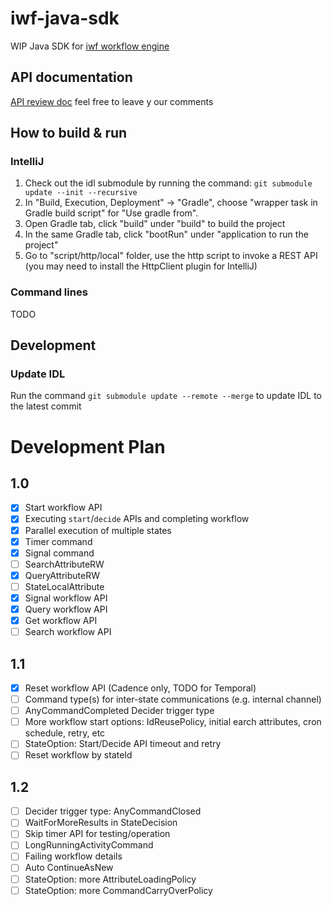 # iwf-java-sdk 
WIP Java SDK for [iwf workflow engine](https://github.com/indeedeng/iwf)

## API documentation 
[API review doc](https://docs.google.com/document/d/15CETNk9ewiP7M_6N9s7jo-Wm57WG977hch9kTVnaExA/edit#) feel free to leave y our comments

## How to build & run 

### IntelliJ
1. Check out the idl submodule by running the command: `git submodule update --init --recursive`
2. In "Build, Execution, Deployment" -> "Gradle", choose "wrapper task in Gradle build script" for "Use gradle from".
3. Open Gradle tab, click "build" under "build" to build the project
4. In the same Gradle tab, click "bootRun" under "application to run the project"
5. Go to "script/http/local" folder, use the http script to invoke a REST API (you may need to install the HttpClient
   plugin for IntelliJ)

### Command lines

TODO

## Development

### Update IDL

Run the command `git submodule update --remote --merge` to update IDL to the latest commit

# Development Plan

## 1.0

- [x] Start workflow API
- [x] Executing `start`/`decide` APIs and completing workflow
- [x] Parallel execution of multiple states
- [x] Timer command
- [x] Signal command
- [ ] SearchAttributeRW
- [x] QueryAttributeRW
- [ ] StateLocalAttribute
- [x] Signal workflow API
- [x] Query workflow API
- [x] Get workflow API
- [ ] Search workflow API

## 1.1

- [x] Reset workflow API (Cadence only, TODO for Temporal)
- [ ] Command type(s) for inter-state communications (e.g. internal channel)
- [ ] AnyCommandCompleted Decider trigger type
- [ ] More workflow start options: IdReusePolicy, initial earch attributes, cron schedule, retry, etc
- [ ] StateOption: Start/Decide API timeout and retry
- [ ] Reset workflow by stateId

## 1.2

- [ ] Decider trigger type: AnyCommandClosed
- [ ] WaitForMoreResults in StateDecision
- [ ] Skip timer API for testing/operation
- [ ] LongRunningActivityCommand
- [ ] Failing workflow details
- [ ] Auto ContinueAsNew
- [ ] StateOption: more AttributeLoadingPolicy
- [ ] StateOption: more CommandCarryOverPolicy
